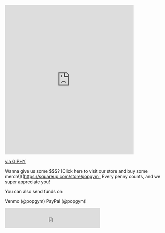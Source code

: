 


<iframe src="https://giphy.com/embed/uyWTOgNGGWfks" width="413" height="480" frameBorder="0" class="giphy-embed" allowFullScreen></iframe><p><a href="https://giphy.com/gifs/rihanna-gif-uyWTOgNGGWfks">via GIPHY</a></p>

Wanna give us some $$$? [Click here to visit our store and buy some merch!]((https://squareup.com/store/popgym_ Every penny counts, and we super appreciate you!

You can also send funds on:

Venmo (@popgym) 
PayPal (@popgym)!


<iframe src="https://withfriends.co/pop_gym/embed/raw:kind=Join" width="306" height="64" frameborder="0"></iframe>
